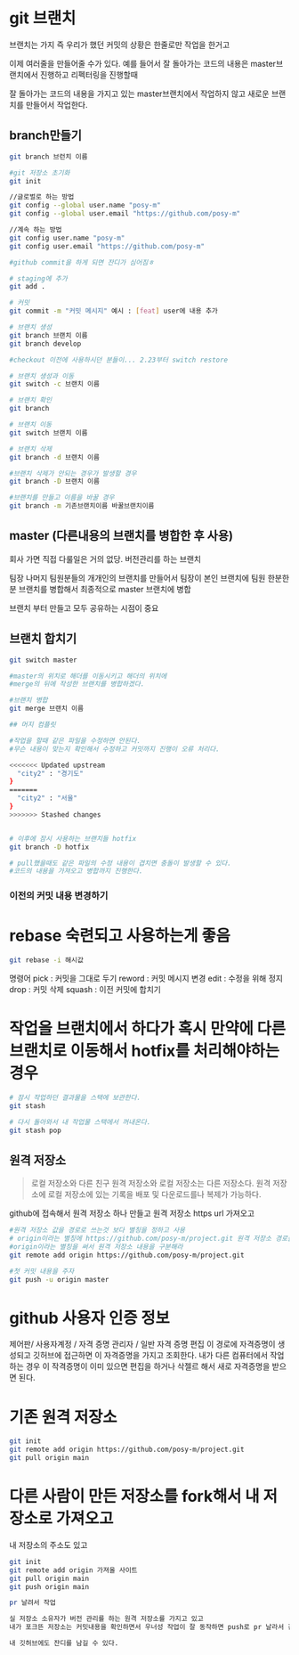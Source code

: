 # git 브랜치

브랜치는 가지
즉 우리가 했던 커밋의 상황은 한줄로만 작업을 한거고

이제 여러줄을 만들어줄 수가 있다.
예를 들어서 잘 돌아가는 코드의 내용은 master브랜치에서 진행하고
리펙터링을 진행할때

잘 돌아가는 코드의 내용을 가지고 있는 master브랜치에서 작업하지 않고
새로운 브랜치를 만들어서 작업한다.

## branch만들기

```sh
git branch 브런치 이름

#git 저장소 초기화
git init

//글로벌로 하는 방법
git config --global user.name "posy-m"
git config --global user.email "https://github.com/posy-m"

//계속 하는 방법
git config user.name "posy-m"
git config user.email "https://github.com/posy-m"

#github commit을 하게 되면 잔디가 심어짐ㅎ

# staging에 추가
git add .

# 커밋
git commit -m "커밋 메시지" 예시 : [feat] user에 내용 추가

# 브랜치 생성
git branch 브랜치 이름
git branch develop

#checkout 이전에 사용하시던 분들이... 2.23부터 switch restore

# 브랜치 생성과 이동
git switch -c 브랜치 이름

# 브랜치 확인
git branch

# 브랜치 이동
git switch 브랜치 이름

# 브랜치 삭제
git branch -d 브랜치 이름

#브랜치 삭제가 안되는 경우가 발생할 경우
git branch -D 브랜치 이름

#브랜치를 만들고 이름을 바꿀 경우
git branch -m 기존브랜치이름 바꿀브랜치이름

```

## master (다른내용의 브랜치를 병합한 후 사용)

회사 가면 직접 다룰일은 거의 없당.
버전관리를 하는 브랜치

팀장 나머지 팀원분들의 개개인의 브랜치를 만들어서
팀장이 본인 브랜치에 팀원 한분한분 브랜치를 병합해서
최종적으로 master 브랜치에 병합

브랜치 부터 만들고 모두 공유하는 시점이 중요

## 브랜치 합치기

```sh
git switch master

#master의 위치로 해더를 이동시키고 해더의 위치에
#merge의 뒤에 작성한 브랜치를 병합하겠다.

#브랜치 병합
git merge 브랜치 이름

## 머지 컴플릿

#작업을 할때 같은 파일을 수정하면 안된다.
#무슨 내용이 맞는지 확인해서 수정하고 커밋까지 진행이 오류 처리다.

<<<<<<< Updated upstream
  "city2" : "경기도"
}
=======
  "city2" : "서울"
}
>>>>>>> Stashed changes


# 이후에 잠시 사용하는 브랜치들 hotfix
git branch -D hotfix

# pull했을때도 같은 파일의 수정 내용이 겹치면 충돌이 발생할 수 있다.
#코드의 내용을 가져오고 병합까지 진행한다.
```

### 이전의 커밋 내용 변경하기

# rebase 숙련되고 사용하는게 좋음

```sh
git rebase -i 해시값
```

명령어
pick : 커밋을 그대로 두기
reword : 커밋 메시지 변경
edit : 수정을 위해 정지
drop : 커밋 삭제
squash : 이전 커밋에 합치기

# 작업을 브랜치에서 하다가 혹시 만약에 다른 브랜치로 이동해서 hotfix를 처리해야하는 경우

```sh
# 잠시 작업하던 결과물을 스택에 보관한다.
git stash

# 다시 돌아와서 내 작업물 스택에서 꺼내온다.
git stash pop

```

## 원격 저장소

> 로컬 저장소와 다른 친구
> 원격 저장소와 로컬 저장소는 다른 저장소다.
> 원격 저장소에 로컬 저장소에 있는 기록을 배포 및 다운로드를나 복제가 가능하다.

github에 접속해서 원격 저장소 하나 만들고
원격 저장소 https url 가져오고

```sh
#원격 저장소 값을 경로로 쓰는것 보다 별칭을 정하고 사용
# origin이라는 별칭에 https://github.com/posy-m/project.git 원격 저장소 경로를 지칭하고
#origin이라는 별칭을 써서 원격 저장소 내용을 구분해라
git remote add origin https://github.com/posy-m/project.git

#첫 커밋 내용을 주자
git push -u origin master
```

# github 사용자 인증 정보

제어판/ 사용자계정 / 자격 증명 관리자 / 일반 자격 증명 편집
이 경로에 자격증명이 생성되고
깃허브에 접근하면 이 자격증명을 가지고 조회한다.
내가 다른 컴퓨터에서 작업하는 경우 이 작격증명이 이미 있으면
편집을 하거나 삭젤르 해서 새로 자격증명을 받으면 된다.

# 기존 원격 저장소

```sh
git init
git remote add origin https://github.com/posy-m/project.git
git pull origin main
```

# 다른 사람이 만든 저장소를 fork해서 내 저장소로 가져오고

내 저장소의 주소도 있고

```sh
git init
git remote add origin 가져올 사이트
git pull origin main
git push origin main

pr 날려서 작업

실 저장소 소유자가 버전 관리를 하는 원격 저장소를 가지고 있고
내가 포크뜬 저장소는 커밋내용을 확인하면서 우너성 작업이 잘 동작하면 push로 pr 날라서 검증 받을 수 있다.

내 깃허브에도 잔디를 남길 수 있다.
```
